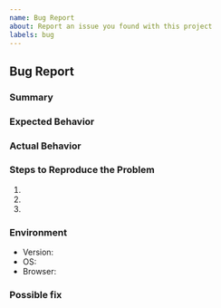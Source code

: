 ```yaml
---
name: Bug Report
about: Report an issue you found with this project
labels: bug
---
```


<!---
Please read this!

Before opening a new issue, make sure to search for keywords in the existing
issues and verify the issue you're about to submit isn't a duplicate.
--->

## Bug Report
### Summary

<!--- Summarize the bug encountered concisely  --->



### Expected Behavior

<!--- What SHOULD HAVE happened --->



### Actual Behavior

<!--- What happened. You can include screenshots or video recordings --->



### Steps to Reproduce the Problem

<!---
Please include as much details as possible so we can reproduce the
bug and fix it quickly - This is very important
--->

1. 
2. 
3. 

### Environment

<!---
Please include any relevant details about the version of this project you
are using, your operating system, browser, etc.
--->

- Version:
- OS:
- Browser:

### Possible fix

<!---
If you can think of any possible solution to fix the bug.
If you can be technical about the possible resolution, please do so
--->

